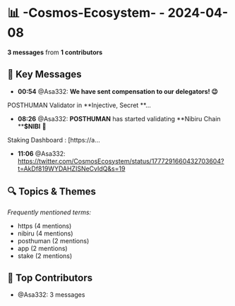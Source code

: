 # 📊 -Cosmos-Ecosystem- - 2024-04-08
**3 messages** from **1 contributors**

## 💬 Key Messages
- **00:54** @Asa332: **We have sent compensation to our delegators! 😉**

POSTHUMAN Validator in **Injective, Secret **...
- **08:26** @Asa332: **POSTHUMAN** has started validating **Nibiru Chain ****$NIBI** 🚀

Staking Dashboard : [https://a...
- **11:06** @Asa332: https://twitter.com/CosmosEcosystem/status/1777291660432703604?t=AkDf819WYDAHZISNeCvIdQ&s=19

## 🔍 Topics & Themes
*Frequently mentioned terms:*
- https (4 mentions)
- nibiru (4 mentions)
- posthuman (2 mentions)
- app (2 mentions)
- stake (2 mentions)

## 👥 Top Contributors
- @Asa332: 3 messages